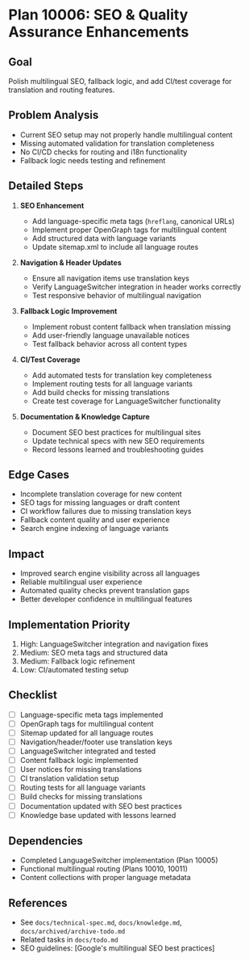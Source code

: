 # Plan 10006: SEO & Quality Assurance Enhancements

## Goal
Polish multilingual SEO, fallback logic, and add CI/test coverage for translation and routing features.

## Problem Analysis
- Current SEO setup may not properly handle multilingual content
- Missing automated validation for translation completeness
- No CI/CD checks for routing and i18n functionality
- Fallback logic needs testing and refinement

## Detailed Steps
1. **SEO Enhancement**
   - Add language-specific meta tags (`hreflang`, canonical URLs)
   - Implement proper OpenGraph tags for multilingual content
   - Add structured data with language variants
   - Update sitemap.xml to include all language routes

2. **Navigation & Header Updates**
   - Ensure all navigation items use translation keys
   - Verify LanguageSwitcher integration in header works correctly
   - Test responsive behavior of multilingual navigation

3. **Fallback Logic Improvement**
   - Implement robust content fallback when translation missing
   - Add user-friendly language unavailable notices
   - Test fallback behavior across all content types

4. **CI/Test Coverage**
   - Add automated tests for translation key completeness
   - Implement routing tests for all language variants
   - Add build checks for missing translations
   - Create test coverage for LanguageSwitcher functionality

5. **Documentation & Knowledge Capture**
   - Document SEO best practices for multilingual sites
   - Update technical specs with new SEO requirements
   - Record lessons learned and troubleshooting guides

## Edge Cases
- Incomplete translation coverage for new content
- SEO tags for missing languages or draft content
- CI workflow failures due to missing translation keys
- Fallback content quality and user experience
- Search engine indexing of language variants

## Impact
- Improved search engine visibility across all languages
- Reliable multilingual user experience
- Automated quality checks prevent translation gaps
- Better developer confidence in multilingual features

## Implementation Priority
1. High: LanguageSwitcher integration and navigation fixes
2. Medium: SEO meta tags and structured data
3. Medium: Fallback logic refinement
4. Low: CI/automated testing setup

## Checklist
- [ ] Language-specific meta tags implemented
- [ ] OpenGraph tags for multilingual content
- [ ] Sitemap updated for all language routes
- [ ] Navigation/header/footer use translation keys
- [ ] LanguageSwitcher integrated and tested
- [ ] Content fallback logic implemented
- [ ] User notices for missing translations
- [ ] CI translation validation setup
- [ ] Routing tests for all language variants
- [ ] Build checks for missing translations
- [ ] Documentation updated with SEO best practices
- [ ] Knowledge base updated with lessons learned

## Dependencies
- Completed LanguageSwitcher implementation (Plan 10005)
- Functional multilingual routing (Plans 10010, 10011)
- Content collections with proper language metadata

## References
- See `docs/technical-spec.md`, `docs/knowledge.md`, `docs/archived/archive-todo.md`
- Related tasks in `docs/todo.md`
- SEO guidelines: [Google's multilingual SEO best practices]
